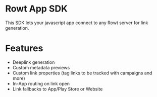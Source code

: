 # Rowt App SDK

This SDK lets your javascript app connect to any Rowt server for link generation.

# Features

- Deeplink generation
- Custom metadata previews
- Custom link properties (tag links to be tracked with campaigns and more)
- In-App routing on link open
- Link fallbacks to App/Play Store or Website